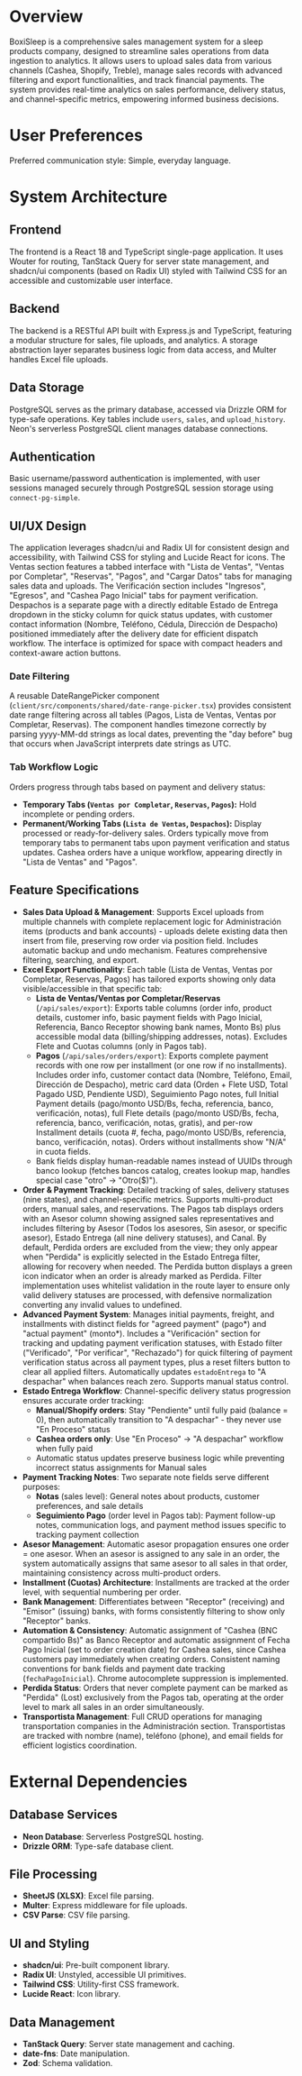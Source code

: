 # Overview

BoxiSleep is a comprehensive sales management system for a sleep products company, designed to streamline sales operations from data ingestion to analytics. It allows users to upload sales data from various channels (Cashea, Shopify, Treble), manage sales records with advanced filtering and export functionalities, and track financial payments. The system provides real-time analytics on sales performance, delivery status, and channel-specific metrics, empowering informed business decisions.

# User Preferences

Preferred communication style: Simple, everyday language.

# System Architecture

## Frontend
The frontend is a React 18 and TypeScript single-page application. It uses Wouter for routing, TanStack Query for server state management, and shadcn/ui components (based on Radix UI) styled with Tailwind CSS for an accessible and customizable user interface.

## Backend
The backend is a RESTful API built with Express.js and TypeScript, featuring a modular structure for sales, file uploads, and analytics. A storage abstraction layer separates business logic from data access, and Multer handles Excel file uploads.

## Data Storage
PostgreSQL serves as the primary database, accessed via Drizzle ORM for type-safe operations. Key tables include `users`, `sales`, and `upload_history`. Neon's serverless PostgreSQL client manages database connections.

## Authentication
Basic username/password authentication is implemented, with user sessions managed securely through PostgreSQL session storage using `connect-pg-simple`.

## UI/UX Design
The application leverages shadcn/ui and Radix UI for consistent design and accessibility, with Tailwind CSS for styling and Lucide React for icons. The Ventas section features a tabbed interface with "Lista de Ventas", "Ventas por Completar", "Reservas", "Pagos", and "Cargar Datos" tabs for managing sales data and uploads. The Verificación section includes "Ingresos", "Egresos", and "Cashea Pago Inicial" tabs for payment verification. Despachos is a separate page with a directly editable Estado de Entrega dropdown in the sticky column for quick status updates, with customer contact information (Nombre, Teléfono, Cédula, Dirección de Despacho) positioned immediately after the delivery date for efficient dispatch workflow. The interface is optimized for space with compact headers and context-aware action buttons.

### Date Filtering
A reusable DateRangePicker component (`client/src/components/shared/date-range-picker.tsx`) provides consistent date range filtering across all tables (Pagos, Lista de Ventas, Ventas por Completar, Reservas). The component handles timezone correctly by parsing yyyy-MM-dd strings as local dates, preventing the "day before" bug that occurs when JavaScript interprets date strings as UTC.

### Tab Workflow Logic
Orders progress through tabs based on payment and delivery status:
- **Temporary Tabs (`Ventas por Completar`, `Reservas`, `Pagos`):** Hold incomplete or pending orders.
- **Permanent/Working Tabs (`Lista de Ventas`, `Despachos`):** Display processed or ready-for-delivery sales.
Orders typically move from temporary tabs to permanent tabs upon payment verification and status updates. Cashea orders have a unique workflow, appearing directly in "Lista de Ventas" and "Pagos".

## Feature Specifications
- **Sales Data Upload & Management**: Supports Excel uploads from multiple channels with complete replacement logic for Administración items (products and bank accounts) - uploads delete existing data then insert from file, preserving row order via position field. Includes automatic backup and undo mechanism. Features comprehensive filtering, searching, and export.
- **Excel Export Functionality**: Each table (Lista de Ventas, Ventas por Completar, Reservas, Pagos) has tailored exports showing only data visible/accessible in that specific tab:
  - **Lista de Ventas/Ventas por Completar/Reservas** (`/api/sales/export`): Exports table columns (order info, product details, customer info, basic payment fields with Pago Inicial, Referencia, Banco Receptor showing bank names, Monto Bs) plus accessible modal data (billing/shipping addresses, notas). Excludes Flete and Cuotas columns (only in Pagos tab).
  - **Pagos** (`/api/sales/orders/export`): Exports complete payment records with one row per installment (or one row if no installments). Includes order info, customer contact data (Nombre, Teléfono, Email, Dirección de Despacho), metric card data (Orden + Flete USD, Total Pagado USD, Pendiente USD), Seguimiento Pago notes, full Initial Payment details (pago/monto USD/Bs, fecha, referencia, banco, verificación, notas), full Flete details (pago/monto USD/Bs, fecha, referencia, banco, verificación, notas, gratis), and per-row Installment details (cuota #, fecha, pago/monto USD/Bs, referencia, banco, verificación, notas). Orders without installments show "N/A" in cuota fields.
  - Bank fields display human-readable names instead of UUIDs through banco lookup (fetches bancos catalog, creates lookup map, handles special case "otro" → "Otro($)").
- **Order & Payment Tracking**: Detailed tracking of sales, delivery statuses (nine states), and channel-specific metrics. Supports multi-product orders, manual sales, and reservations. The Pagos tab displays orders with an Asesor column showing assigned sales representatives and includes filtering by Asesor (Todos los asesores, Sin asesor, or specific asesor), Estado Entrega (all nine delivery statuses), and Canal. By default, Perdida orders are excluded from the view; they only appear when "Perdida" is explicitly selected in the Estado Entrega filter, allowing for recovery when needed. The Perdida button displays a green icon indicator when an order is already marked as Perdida. Filter implementation uses whitelist validation in the route layer to ensure only valid delivery statuses are processed, with defensive normalization converting any invalid values to undefined.
- **Advanced Payment System**: Manages initial payments, freight, and installments with distinct fields for "agreed payment" (pago*) and "actual payment" (monto*). Includes a "Verificación" section for tracking and updating payment verification statuses, with Estado filter ("Verificado", "Por verificar", "Rechazado") for quick filtering of payment verification status across all payment types, plus a reset filters button to clear all applied filters. Automatically updates `estadoEntrega` to "A despachar" when balances reach zero. Supports manual status control.
- **Estado Entrega Workflow**: Channel-specific delivery status progression ensures accurate order tracking:
  - **Manual/Shopify orders**: Stay "Pendiente" until fully paid (balance = 0), then automatically transition to "A despachar" - they never use "En Proceso" status
  - **Cashea orders only**: Use "En Proceso" → "A despachar" workflow when fully paid
  - Automatic status updates preserve business logic while preventing incorrect status assignments for Manual sales
- **Payment Tracking Notes**: Two separate note fields serve different purposes:
  - **Notas** (sales level): General notes about products, customer preferences, and sale details
  - **Seguimiento Pago** (order level in Pagos tab): Payment follow-up notes, communication logs, and payment method issues specific to tracking payment collection
- **Asesor Management**: Automatic asesor propagation ensures one order = one asesor. When an asesor is assigned to any sale in an order, the system automatically assigns that same asesor to all sales in that order, maintaining consistency across multi-product orders.
- **Installment (Cuotas) Architecture**: Installments are tracked at the order level, with sequential numbering per order.
- **Bank Management**: Differentiates between "Receptor" (receiving) and "Emisor" (issuing) banks, with forms consistently filtering to show only "Receptor" banks.
- **Automation & Consistency**: Automatic assignment of "Cashea (BNC compartido Bs)" as Banco Receptor and automatic assignment of Fecha Pago Inicial (set to order creation date) for Cashea sales, since Cashea customers pay immediately when creating orders. Consistent naming conventions for bank fields and payment date tracking (`fechaPagoInicial`). Chrome autocomplete suppression is implemented.
- **Perdida Status**: Orders that never complete payment can be marked as "Perdida" (Lost) exclusively from the Pagos tab, operating at the order level to mark all sales in an order simultaneously.
- **Transportista Management**: Full CRUD operations for managing transportation companies in the Administración section. Transportistas are tracked with nombre (name), teléfono (phone), and email fields for efficient logistics coordination.

# External Dependencies

## Database Services
- **Neon Database**: Serverless PostgreSQL hosting.
- **Drizzle ORM**: Type-safe database client.

## File Processing
- **SheetJS (XLSX)**: Excel file parsing.
- **Multer**: Express middleware for file uploads.
- **CSV Parse**: CSV file parsing.

## UI and Styling
- **shadcn/ui**: Pre-built component library.
- **Radix UI**: Unstyled, accessible UI primitives.
- **Tailwind CSS**: Utility-first CSS framework.
- **Lucide React**: Icon library.

## Data Management
- **TanStack Query**: Server state management and caching.
- **date-fns**: Date manipulation.
- **Zod**: Schema validation.
